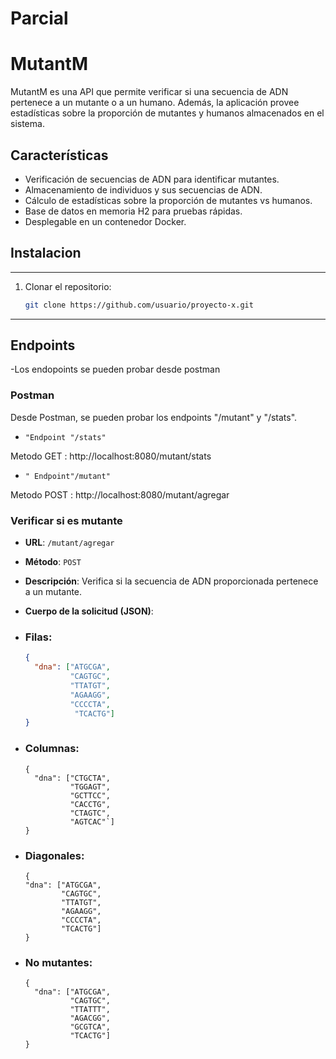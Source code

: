 ﻿# Parcial

# MutantM

MutantM es una API que permite verificar si una secuencia de ADN pertenece a un mutante o a un humano. Además, la aplicación provee estadísticas sobre la proporción de mutantes y humanos almacenados en el sistema.

## Características

- Verificación de secuencias de ADN para identificar mutantes.
- Almacenamiento de individuos y sus secuencias de ADN.
- Cálculo de estadísticas sobre la proporción de mutantes vs humanos.
- Base de datos en memoria H2 para pruebas rápidas.
- Desplegable en un contenedor Docker.

## Instalacion

---
1. Clonar el repositorio:
   ```bash
   git clone https://github.com/usuario/proyecto-x.git
---

## Endpoints

-Los endopoints se pueden probar desde postman

### **Postman**

Desde Postman, se pueden probar los endpoints "/mutant" y "/stats".

* `"Endpoint "/stats"`

Metodo GET : http://localhost:8080/mutant/stats

* `" Endpoint"/mutant"`

Metodo POST : http://localhost:8080/mutant/agregar

### Verificar si es mutante

- **URL**: `/mutant/agregar`
- **Método**: `POST`
- **Descripción**: Verifica si la secuencia de ADN proporcionada pertenece a un mutante.
- **Cuerpo de la solicitud (JSON)**:

- ### Filas:
  ```json
  {
    "dna": ["ATGCGA",
            "CAGTGC",
            "TTATGT",
            "AGAAGG",
            "CCCCTA",
             "TCACTG"]
  }

- ### Columnas:
  ```
  {
    "dna": ["CTGCTA",
            "TGGAGT",
            "GCTTCC",
            "CACCTG",
            "CTAGTC",
            "AGTCAC"`]
  }

- ### Diagonales:
    ```
  {
    "dna": ["ATGCGA",
            "CAGTGC",
            "TTATGT",
            "AGAAGG",
            "CCCCTA",
            "TCACTG"]
  }
  
- ### No mutantes:
    ```
    {
      "dna": ["ATGCGA",
              "CAGTGC",
              "TTATTT",
              "AGACGG",
              "GCGTCA",
              "TCACTG"]
    }



